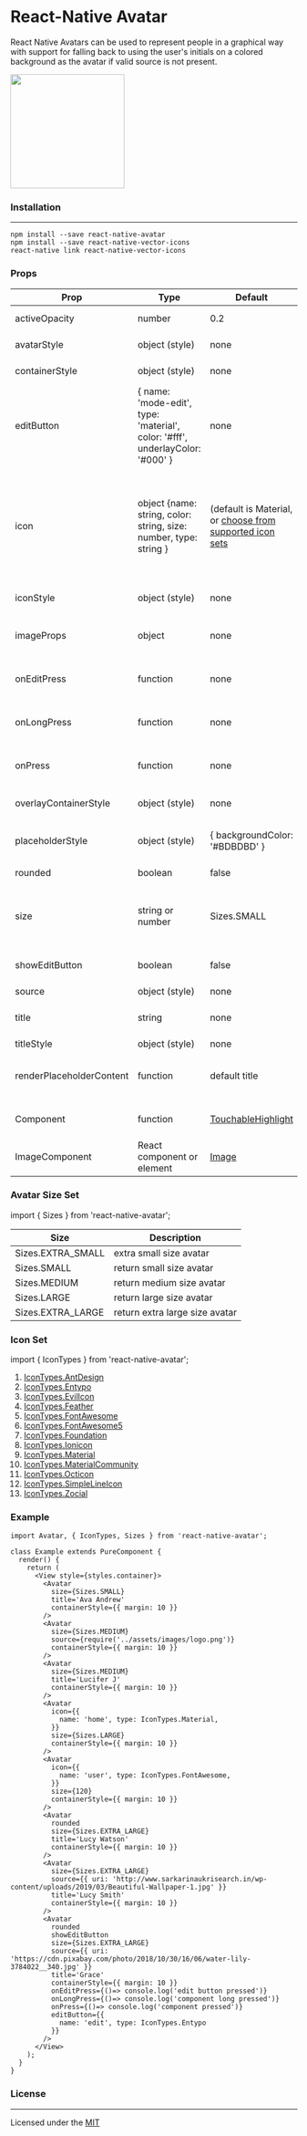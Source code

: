 #  React-Native Avatar

React Native Avatars can be used to represent people in a graphical way with support for falling back to using the user's initials on a colored background as the avatar if valid source is not present.

<img  src="./sample.png"  width="200">


###  Installation
----
```
npm install --save react-native-avatar
npm install --save react-native-vector-icons
react-native link react-native-vector-icons
```

###  Props

| Prop | Type | Default | Description |
|--|--|--|--|
| activeOpacity | number  | 0.2  | opacity when pressed |
| avatarStyle | object (style) | none  | Avatar image style |
| containerStyle | object (style)	  | none  | Outer container style |
| editButton | { name: 'mode-edit', type: 'material', color: '#fff', underlayColor: '#000' }  | none  | Vector Icon props to be user for edit button |
| icon | object {name: string, color: string, size: number, type: string }  | (default is Material, or [choose from supported icon sets](https://github.com/imbudhiraja/react-native-avatar#icon-set) | Displays an icon as the main content of the Avatar. Cannot be used alongside title. When used with the source prop it will be used as the placeholder. |
| iconStyle | object (style) | none  | styling for icon component |
| imageProps | object  | none  | Optional properties to pass to the avatar e.g "resizeMode" |
| onEditPress | function  | none  | Callback function when pressing on the edit button |
| onLongPress | function  | none  | Callback function when long pressing component |
| onPress | function  | none  | Callback function when pressing the component |
| overlayContainerStyle | object (style) | none  | Style for the view outside image or icon |
| placeholderStyle | object (style)  | { backgroundColor: '#BDBDBD' }  | Adds style to the placeholder wrapper |
| rounded | boolean  | false  | Makes the avatar circular |
| size | string or number  | Sizes.SMALL | Size of the avatar, [choose from supported size sets](https://github.com/imbudhiraja/react-native-avatar#avatar-size-set)  or give any number |
| showEditButton | boolean  | false  | Shows an edit button over the avatar  |
| source | object (style)  | none  | [Image source](https://facebook.github.io/react-native/docs/image#source)  |
| title | string  | none  | To render initials of title inside placeholder  |
| titleStyle | object (style)  | none  | Style for the title |
| renderPlaceholderContent | function  | default title  | Custom placeholder element in place of title |
| Component | function  | [TouchableHighlight](https://facebook.github.io/react-native/docs/touchablehighlight)  | Component for enclosing element |
| ImageComponent | React component or element  | [Image](https://facebook.github.io/react-native/docs/image)  | Custom ImageComponent for Avatar |

### Avatar Size Set
import { Sizes } from 'react-native-avatar';

| Size |  Description |
|--|--|
| Sizes.EXTRA_SMALL |  extra small size avatar |
| Sizes.SMALL |  return small size avatar |
| Sizes.MEDIUM |  return medium size avatar |
| Sizes.LARGE |  return large size avatar |
| Sizes.EXTRA_LARGE |  return extra large size avatar |

### Icon Set

 import { IconTypes } from 'react-native-avatar';

1. [IconTypes.AntDesign](https://oblador.github.io/react-native-vector-icons/)
2. [IconTypes.Entypo](https://oblador.github.io/react-native-vector-icons/)
3. [IconTypes.EvilIcon](https://oblador.github.io/react-native-vector-icons/)
4. [IconTypes.Feather](https://oblador.github.io/react-native-vector-icons/)
5. [IconTypes.FontAwesome](https://oblador.github.io/react-native-vector-icons/)
6. [IconTypes.FontAwesome5](https://oblador.github.io/react-native-vector-icons/)
7. [IconTypes.Foundation](https://oblador.github.io/react-native-vector-icons/)
8. [IconTypes.Ionicon](https://oblador.github.io/react-native-vector-icons/)
9. [IconTypes.Material](https://oblador.github.io/react-native-vector-icons/)
10. [IconTypes.MaterialCommunity](https://oblador.github.io/react-native-vector-icons/)
11. [IconTypes.Octicon](https://oblador.github.io/react-native-vector-icons/)
12. [IconTypes.SimpleLineIcon](https://oblador.github.io/react-native-vector-icons/)
13. [IconTypes.Zocial](https://oblador.github.io/react-native-vector-icons/)

### Example
```
import Avatar, { IconTypes, Sizes } from 'react-native-avatar';

class Example extends PureComponent {
  render() {
    return (
      <View style={styles.container}>
        <Avatar
          size={Sizes.SMALL}
          title='Ava Andrew'
          containerStyle={{ margin: 10 }}
        />
        <Avatar
          size={Sizes.MEDIUM}
          source={require('../assets/images/logo.png')}
          containerStyle={{ margin: 10 }}
        />
        <Avatar
          size={Sizes.MEDIUM}
          title='Lucifer J'
          containerStyle={{ margin: 10 }}
        />
        <Avatar
          icon={{
            name: 'home', type: IconTypes.Material,
          }}
          size={Sizes.LARGE}
          containerStyle={{ margin: 10 }}
        />
        <Avatar
          icon={{
            name: 'user', type: IconTypes.FontAwesome,
          }}
          size={120}
          containerStyle={{ margin: 10 }}
        />
        <Avatar
          rounded
          size={Sizes.EXTRA_LARGE}
          title='Lucy Watson'
          containerStyle={{ margin: 10 }}
        />
        <Avatar
          size={Sizes.EXTRA_LARGE}
          source={{ uri: 'http://www.sarkarinaukrisearch.in/wp-content/uploads/2019/03/Beautiful-Wallpaper-1.jpg' }}
          title='Lucy Smith'
          containerStyle={{ margin: 10 }}
        />
        <Avatar
          rounded
          showEditButton
          size={Sizes.EXTRA_LARGE}
          source={{ uri: 'https://cdn.pixabay.com/photo/2018/10/30/16/06/water-lily-3784022__340.jpg' }}
          title='Grace'
          containerStyle={{ margin: 10 }}
          onEditPress={()=> console.log('edit button pressed')}
          onLongPress={()=> console.log('component long pressed')}
          onPress={()=> console.log('component pressed')}
          editButton={{
            name: 'edit', type: IconTypes.Entypo
          }}
        />
      </View>
    );
  }
}
```

### License
----

Licensed under the [MIT](https://github.com/imbudhiraja/react-native-avatar/blob/master/LICENSE)
